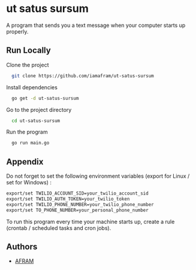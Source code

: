 
# ut satus sursum

A program that sends you a text message when your computer starts up properly.

## Run Locally

Clone the project

```bash
  git clone https://github.com/iamafram/ut-satus-sursum
```

Install dependencies

```bash
  go get -d ut-satus-sursum
```

Go to the project directory

```bash
  cd ut-satus-sursum
```

Run the program

```bash
  go run main.go
```


## Appendix

Do not forget to set the following environment variables (export for Linux / set for Windows) :

```bash
export/set TWILIO_ACCOUNT_SID=your_twilio_account_sid
export/set TWILIO_AUTH_TOKEN=your_twilio_token
export/set TWILIO_PHONE_NUMBER=your_twilio_phone_number
export/set TO_PHONE_NUMBER=your_personal_phone_number
```

To run this program every time your machine starts up, create a rule (crontab / scheduled tasks and cron jobs).

## Authors

- [AFRAM](https://www.github.com/iamafram)

